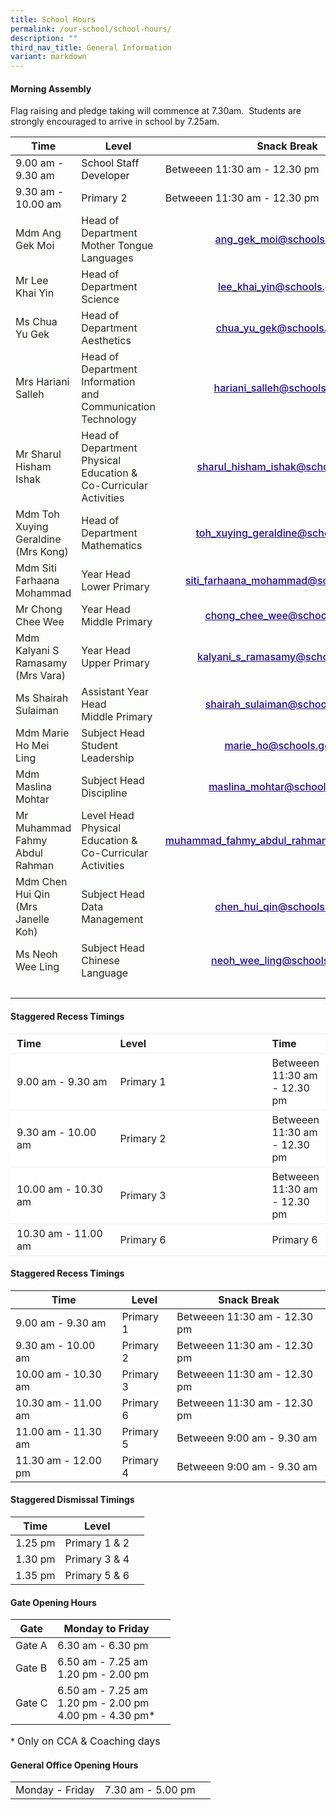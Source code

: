 ```yaml
---
title: School Hours
permalink: /our-school/school-hours/
description: ""
third_nav_title: General Information
variant: markdown
---
```

#### Morning Assembly

Flag raising and pledge taking will commence at 7.30am.&nbsp; Students are strongly encouraged to arrive in school by 7.25am.

<table class="tg">
<thead>
  <tr>
    <th class="tg-1h0n">Time</th>
    <th class="tg-1h0n">Level</th>
    <th class="tg-1h0n">Snack Break</th>
  </tr>
</thead>
<tbody>
    <tr>
    <td>9.00 am - 9.30 am<br></td>
    <td>School Staff Developer<br></td>
    <td>Betweeen 11:30 am - 12.30 pm<br></td>
  </tr>
  <tr>
    <td>9.30 am - 10.00 am<br></td>
    <td>Primary 2<br></td>
    <td>Betweeen 11:30 am - 12.30 pm<br></td>
  </tr>
  <tr>
    <td class="tg-s6uv"><span style="color:#222;background-color:#FBFFFA"> Mdm Ang Gek Moi</span><br></td>
    <td class="tg-s6uv"><span style="color:#222;background-color:#FBFFFA">Head of Department <br> Mother Tongue Languages</span><br></td>
    <td style="text-align: center; vertical-align: middle;" class="tg-lb3e"><a href="mailto:ang_gek_moi@schools.gov.sg"><span style="font-weight:500;text-decoration:none;color:#21088A"> ang_gek_moi@schools.gov.sg</span></a><br></td>
  </tr>
	  <tr>
    <td class="tg-s6uv"><span style="color:#222;background-color:#FBFFFA">Mr Lee Khai Yin</span><br></td>
    <td class="tg-s6uv"><span style="color:#222;background-color:#FBFFFA">Head of Department<br>
Science</span><br></td>
    <td style="text-align: center; vertical-align: middle;" class="tg-fskk"><a href="mailto:lee_khai_yin@schools.gov.sg"><span style="font-weight:500;text-decoration:none;color:#21088A">lee_khai_yin@schools.gov.sg</span></a><br></td>
  </tr>
	 <tr> 
    <td class="tg-s6uv"><span style="color:#222;background-color:#FBFFFA">Ms Chua Yu Gek</span><br></td>
    <td class="tg-s6uv"><span style="color:#222;background-color:#FBFFFA">Head of Department <br>Aesthetics</span><br></td>
    <td style="text-align: center; vertical-align: middle;" class="tg-fskk"><a href="mailto:chua_yu_gek@schools.gov.sg"><span style="font-weight:500;text-decoration:underline;color:#21088A">chua_yu_gek@schools.gov.sg</span></a></td>
  </tr>
	 <tr> 
    <td class="tg-s6uv"><span style="color:#222;background-color:#FBFFFA">Mrs Hariani Salleh</span><br></td>
    <td class="tg-s6uv"><span style="color:#222;background-color:#FBFFFA">Head of Department <br>Information and Communication Technology</span><br></td>
    <td style="text-align: center; vertical-align: middle;" class="tg-fskk"><a href="mailto:hariani_salleh@schools.gov.sg"><span style="font-weight:500;text-decoration:underline;color:#21088A">hariani_salleh@schools.gov.sg</span></a></td>
  </tr>
	 <tr> 
    <td class="tg-s6uv"><span style="color:#222;background-color:#FBFFFA">Mr Sharul Hisham Ishak</span><br></td>
    <td class="tg-s6uv"><span style="color:#222;background-color:#FBFFFA">Head of Department <br>Physical Education &amp; Co-Curricular Activities</span><br></td>
    <td style="text-align: center; vertical-align: middle;" class="tg-fskk"><a href="mailto:sharul_hisham_ishak@schools.gov.sg"><span style="font-weight:500;text-decoration:underline;color:#21088A">sharul_hisham_ishak@schools.gov.sg</span></a></td>
  </tr> 
	<tr> 
    <td class="tg-s6uv"><span style="color:#222;background-color:#FBFFFA">Mdm Toh Xuying Geraldine<br>(Mrs Kong)</span><br></td>
    <td class="tg-s6uv"><span style="color:#222;background-color:#FBFFFA">Head of Department<br>Mathematics</span><br></td>
    <td style="text-align: center; vertical-align: middle;" class="tg-fskk"><a href="mailto:toh_xuying_geraldine@schools.gov.sg"><span style="font-weight:500;text-decoration:underline;color:#21088A">toh_xuying_geraldine@schools.gov.sg</span></a></td>
  </tr>
	<tr> 
    <td class="tg-s6uv"><span style="color:#222;background-color:#FBFFFA">Mdm Siti Farhaana Mohammad</span><br></td>
    <td class="tg-s6uv"><span style="color:#222;background-color:#FBFFFA">Year Head<br>Lower Primary</span><br></td>
    <td style="text-align: center; vertical-align: middle;" class="tg-fskk"><a href="mailto:siti_farhaana_mohammad@schools.gov.sg"><span style="font-weight:500;text-decoration:underline;color:#21088A">siti_farhaana_mohammad@schools.gov.sg</span></a></td>
  </tr>
	<tr> 
    <td class="tg-s6uv"><span style="color:#222;background-color:#FBFFFA">Mr Chong Chee Wee</span><br></td>
    <td class="tg-s6uv"><span style="color:#222;background-color:#FBFFFA">Year Head<br>Middle Primary</span><br></td>
    <td style="text-align: center; vertical-align: middle;" class="tg-fskk"><a href="mailto:chong_chee_wee@schools.gov.sg"><span style="font-weight:500;text-decoration:underline;color:#21088A">chong_chee_wee@schools.gov.sg</span></a></td>
  </tr>
	<tr> 
    <td class="tg-s6uv"><span style="color:#222;background-color:#FBFFFA">Mdm Kalyani S Ramasamy <br>(Mrs Vara)</span><br></td>
    <td class="tg-s6uv"><span style="color:#222;background-color:#FBFFFA">Year Head<br>Upper Primary</span><br></td>
    <td style="text-align: center; vertical-align: middle;" class="tg-fskk"><a href="mailto:kalyani_s_ramasamy@schools.gov.sg"><span style="font-weight:500;text-decoration:underline;color:#21088A">kalyani_s_ramasamy@schools.gov.sg</span></a></td>
  </tr>
	<tr> 
    <td class="tg-s6uv"><span style="color:#222;background-color:#FBFFFA">Ms Shairah Sulaiman</span><br></td>
    <td class="tg-s6uv"><span style="color:#222;background-color:#FBFFFA">Assistant Year Head<br>Middle Primary</span><br></td>
    <td style="text-align: center; vertical-align: middle;" class="tg-fskk"><a href="mailto:shairah_sulaiman@schools.gov.sg"><span style="font-weight:500;text-decoration:underline;color:#21088A">shairah_sulaiman@schools.gov.sg</span></a></td>
  </tr>
	<tr> 
    <td class="tg-s6uv"><span style="color:#222;background-color:#FBFFFA">Mdm Marie Ho Mei Ling</span><br></td>
    <td class="tg-s6uv"><span style="color:#222;background-color:#FBFFFA">Subject Head<br>Student Leadership</span><br></td>
    <td style="text-align: center; vertical-align: middle;" class="tg-fskk"><a href="mailto:marie_ho@schools.gov.sg"><span style="font-weight:500;text-decoration:underline;color:#21088A">marie_ho@schools.gov.sg</span></a></td>
  </tr>
		<tr> 
    <td class="tg-s6uv"><span style="color:#222;background-color:#FBFFFA">Mdm Maslina Mohtar</span><br></td>
    <td class="tg-s6uv"><span style="color:#222;background-color:#FBFFFA">Subject Head<br>Discipline</span><br></td>
    <td style="text-align: center; vertical-align: middle;" class="tg-fskk"><a href="mailto:maslina_mohtar@schools.gov.sg"><span style="font-weight:500;text-decoration:underline;color:#21088A">maslina_mohtar@schools.gov.sg</span></a></td>
  </tr>
		<tr> 
    <td class="tg-s6uv"><span style="color:#222;background-color:#FBFFFA">Mr Muhammad Fahmy Abdul Rahman</span><br></td>
    <td class="tg-s6uv"><span style="color:#222;background-color:#FBFFFA">Level Head<br>Physical Education &amp; Co-Curricular Activities</span><br></td>
    <td style="text-align: center; vertical-align: middle;" class="tg-fskk"><a href="mailto:muhammad_fahmy_abdul_rahman@schools.gov.sg"><span style="font-weight:500;text-decoration:underline;color:#21088A">muhammad_fahmy_abdul_rahman@schools.gov.sg</span></a></td>
  </tr>
		<tr> 
    <td class="tg-s6uv"><span style="color:#222;background-color:#FBFFFA">Mdm Chen Hui Qin<br>(Mrs Janelle Koh)</span><br></td>
    <td class="tg-s6uv"><span style="color:#222;background-color:#FBFFFA">Subject Head <br>Data Management</span><br></td>
    <td style="text-align: center; vertical-align: middle;" class="tg-fskk"><a href="mailto:chen_hui_qin@schools.gov.sg"><span style="font-weight:500;text-decoration:underline;color:#21088A">chen_hui_qin@schools.gov.sg</span></a></td>
  </tr>
	<tr> 
    <td class="tg-s6uv"><span style="color:#222;background-color:#FBFFFA">Ms Neoh Wee Ling</span><br></td>
    <td class="tg-s6uv"><span style="color:#222;background-color:#FBFFFA">Subject Head <br>Chinese Language</span><br></td>
    <td style="text-align: center; vertical-align: middle;" class="tg-fskk"><a href="mailto:neoh_wee_ling@schools.gov.sg"><span style="font-weight:500;text-decoration:underline;color:#21088A">neoh_wee_ling@schools.gov.sg</span></a></td>
  </tr>
	<tr>
    <td class="tg-rxka"><span style="color:#222;background-color:#FBFFFA"></span></td>
    <td class="tg-rxka"><span style="color:#222;background-color:#FBFFFA"></span><br></td>
    <td class="tg-agmf"><br></td>
  </tr>
</tbody>
</table>

#### Staggered Recess Timings
<table border="0" style="box-sizing: inherit; border-collapse: collapse; border-spacing: 0px; max-width: 100%; width: 100%;"><tbody style="box-sizing: inherit;"><tr border="1" style="box-sizing: inherit; background: rgb(255, 255, 255); height: 23px;"><td border="0" style="border: 1px solid #eee;border-left:0px;border-right:0px;box-sizing: inherit; padding: 5px 10px; width: 30%; height: 23px;"><b>Time</b></td><td border="0" style="border: 1px solid #eee;border-left:0px;border-right:0px;box-sizing: inherit; padding: 5px 10px; width: 10%; height: 23px;"><b>Level</b></td><td border="0" style="border: 1px solid #eee;border-left:0px;border-right:0px;box-sizing: inherit; padding: 5px 10px; width: 30%; height: 23px;"><b>Time</b></td></tr><tr style="box-sizing: inherit; background: rgb(255, 255, 255); height: 23px;"><td style="border: 1px solid #eee;border-left:0px;border-right:0px;box-sizing: inherit; padding: 5px 10px; width: 40%; height: 23px;">9.00 am - 9.30 am</td><td style="border: 1px solid #eee;border-left:0px;border-right:0px;box-sizing: inherit; padding: 5px 10px; width: 60%; height: 23px;">Primary 1</td><td border="0" style="border: 1px solid #eee;border-left:0px;border-right:0px;box-sizing: inherit; padding: 5px 10px; width: 40%; height: 23px;">Betweeen 11:30 am - 12.30 pm</td></tr><tr style="box-sizing: inherit; background: rgb(255, 255, 255); height: 23px;"><td style="border: 1px solid #eee;border-left:0px;border-right:0px;box-sizing: inherit; padding: 5px 10px; width: 40%; height: 23px;">9.30 am - 10.00 am</td><td style="border: 1px solid #eee;border-left:0px;border-right:0px;box-sizing: inherit; padding: 5px 10px; width: 60%; height: 23px;">Primary 2</td><td style="border: 1px solid #eee;border-left:0px;border-right:0px;box-sizing: inherit; padding: 5px 10px; width: 60%; height: 23px;">Betweeen 11:30 am - 12.30 pm</td></tr><tr style="box-sizing: inherit; background: rgb(255, 255, 255); height: 23px;"><td style="border: 1px solid #eee;border-left:0px;border-right:0px;box-sizing: inherit; padding: 5px 10px; width: 40%; height: 23px;">10.00 am - 10.30 am</td><td style="border: 1px solid #eee;border-left:0px;border-right:0px;box-sizing: inherit; padding: 5px 10px; width: 60%; height: 23px;">Primary 3</td><td style="border: 1px solid #eee;border-left:0px;border-right:0px;box-sizing: inherit; padding: 5px 10px; width: 60%; height: 23px;">Betweeen 11:30 am - 12.30 pm</td></tr><tr style="box-sizing: inherit; background: rgb(255, 255, 255);"><td style="border: 1px solid #eee;border-left:0px;border-right:0px;box-sizing: inherit; padding: 5px 10px; width: 40%;">10.30 am - 11.00 am</td><td style="border: 1px solid #eee;border-left:0px;border-right:0px;box-sizing: inherit; padding: 5px 10px; width: 60%;">Primary 6</td><td style="border: 1px solid #eee;border-left:0px;border-right:0px;box-sizing: inherit; padding: 5px 10px; width: 60%;">Primary 6</td></tr></tbody></table>


#### Staggered Recess Timings

| Time | Level | Snack Break |
| ----| ------ | ------------ |
| 9.00 am - 9.30 am| Primary 1 | Betweeen 11:30 am - 12.30 pm |
| 9.30 am - 10.00 am| Primary 2 | Betweeen 11:30 am - 12.30 pm |
| 10.00 am - 10.30 am| Primary 3 | Betweeen 11:30 am - 12.30 pm |
| 10.30 am - 11.00 am| Primary 6 | Betweeen 11:30 am - 12.30 pm |
| 11.00 am - 11.30 am| Primary 5 | Betweeen 9:00 am - 9.30 am |
| 11.30 am - 12.00 pm| Primary 4 | Betweeen 9:00 am - 9.30 am |


#### Staggered Dismissal Timings

| Time | Level |  |
| -------- | -------- | -------- |
| 1.25 pm | Primary 1 &amp; 2 | 
| 1.30 pm | Primary 3 &amp; 4 | 
| 1.35 pm | Primary 5 &amp; 6 | 


#### Gate Opening Hours

| Gate | Monday to Friday |  |
| -------- | -------- | -------- |
| Gate A | 6.30 am - 6.30 pm |     |
| Gate B | 6.50 am - 7.25 am <br>1.20 pm - 2.00 pm |      |
| Gate C | 6.50 am - 7.25 am <br>1.20 pm - 2.00 pm <br>4.00 pm - 4.30 pm* |      |

\* <font size="3">Only on CCA &amp; Coaching days</font>
	

#### General Office Opening Hours

|  |  |  |
| -------- | -------- | -------- |
| Monday - Friday | 7.30 am - 5.00 pm |    |